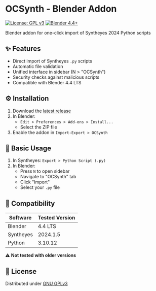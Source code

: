 # OCSynth - Blender Addon

[![License: GPL v3](https://img.shields.io/badge/License-GPLv3-blue.svg)](https://www.gnu.org/licenses/gpl-3.0)
[![Blender 4.4+](https://img.shields.io/badge/Blender-4.4+-orange)](https://www.blender.org)


Blender addon for one-click import of Syntheyes 2024 Python scripts

## ✨ Features
- Direct import of Syntheyes `.py` scripts
- Automatic file validation
- Unified interface in sidebar (N > "OCSynth")
- Security checks against malicious scripts
- Compatible with Blender 4.4 LTS

## ⚙️ Installation
1. Download the [latest release](https://github.com/francescojr/ocsynth)
2. In Blender:
   - `Edit > Preferences > Add-ons > Install...`
   - Select the ZIP file
3. Enable the addon in `Import-Export > OCSynth`

## 🚀 Basic Usage
1. In Syntheyes: `Export > Python Script (.py)`
2. In Blender:
   - Press `N` to open sidebar
   - Navigate to "OCSynth" tab
   - Click "Import"
   - Select your `.py` file

## 🔧 Compatibility
| Software       | Tested Version |
|----------------|----------------|
| Blender        | 4.4 LTS        |
| Syntheyes      | 2024.1.5       |
| Python         | 3.10.12        |

⚠️ **Not tested with older versions**

## 📄 License
Distributed under [GNU GPLv3](LICENSE.txt)
